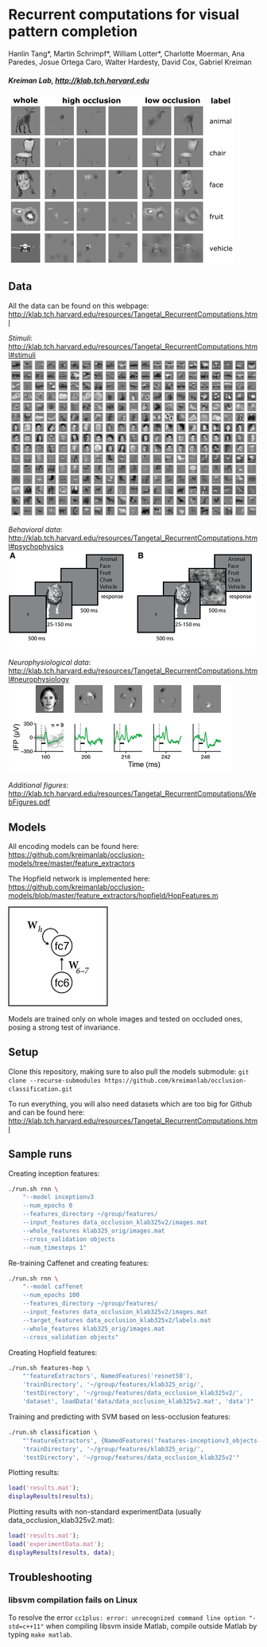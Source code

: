 # Recurrent computations for visual pattern completion

Hanlin Tang*, Martin Schrimpf*, William Lotter*, Charlotte Moerman, Ana Paredes, Josue Ortega Caro, Walter Hardesty, David Cox, Gabriel Kreiman
##### Kreiman Lab, http://klab.tch.harvard.edu

![sample images](data/samples/sample_images.png)


## Data
All the data can be found on this webpage: http://klab.tch.harvard.edu/resources/Tangetal_RecurrentComputations.html

*Stimuli*:
http://klab.tch.harvard.edu/resources/Tangetal_RecurrentComputations.html#stimuli
![sample stimuli](data/samples/display_all_images.jpg)

*Behavioral data*:
http://klab.tch.harvard.edu/resources/Tangetal_RecurrentComputations.html#psychophysics
![behavioral task](data/samples/behavioral_task.png)

*Neurophysiological data*:
http://klab.tch.harvard.edu/resources/Tangetal_RecurrentComputations.html#neurophysiology
![neural delays](data/samples/neural_delays.png)

*Additional figures*:
http://klab.tch.harvard.edu/resources/Tangetal_RecurrentComputations/WebFigures.pdf

## Models
All encoding models can be found here: https://github.com/kreimanlab/occlusion-models/tree/master/feature_extractors

The Hopfield network is implemented here: https://github.com/kreimanlab/occlusion-models/blob/master/feature_extractors/hopfield/HopFeatures.m

![Recurrent Models](data/samples/model_illustration.jpg)

Models are trained only on whole images and tested on occluded ones, posing a strong test of invariance.

## Setup
Clone this repository, making sure to also pull the models submodule:
`git clone --recurse-submodules https://github.com/kreimanlab/occlusion-classification.git`

To run everything, you will also need datasets which are too big for Github and can be found here: http://klab.tch.harvard.edu/resources/Tangetal_RecurrentComputations.html

## Sample runs
Creating inception features:
```bash
./run.sh rnn \
    "--model inceptionv3 
    --num_epochs 0 
    --features_directory ~/group/features/ 
    --input_features data_occlusion_klab325v2/images.mat 
    --whole_features klab325_orig/images.mat  
    --cross_validation objects 
    --num_timesteps 1"
```

Re-training Caffenet and creating features:
```bash
./run.sh rnn \
    "--model caffenet 
    --num_epochs 100  
    --features_directory ~/group/features/  
    --input_features data_occlusion_klab325v2/images.mat  
    --target_features data_occlusion_klab325v2/labels.mat  
    --whole_features klab325_orig/images.mat  
    --cross_validation objects"
```

Creating Hopfield features:
```bash
./run.sh features-hop \
    "'featureExtractors', NamedFeatures('resnet50'), 
    'trainDirectory', '~/group/features/klab325_orig/', 
    'testDirectory', '~/group/features/data_occlusion_klab325v2/', 
    'dataset', loadData('data/data_occlusion_klab325v2.mat', 'data')"
```

Training and predicting with SVM based on less-occlusion features:
```bash
./run.sh classification \
    "'featureExtractors', {NamedFeatures('features-inceptionv3_objects-t0')}, 
    'trainDirectory', '~/group/features/klab325_orig/', 
    'testDirectory', '~/group/features/data_occlusion_klab325v2'"
```

Plotting results:
```MATLAB
load('results.mat');
displayResults(results);
```
Plotting results with non-standard experimentData (usually data_occlusion_klab325v2.mat):
```MATLAB
load('results.mat');
load('experimentData.mat');
displayResults(results, data);
```


## Troubleshooting
### libsvm compilation fails on Linux
To resolve the error 
`cc1plus: error: unrecognized command line option "-std=c++11"`
when compiling libsvm inside Matlab, 
compile outside Matlab by typing `make matlab`.
